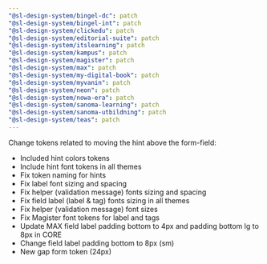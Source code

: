 ```yaml
---
"@sl-design-system/bingel-dc": patch
"@sl-design-system/bingel-int": patch
"@sl-design-system/clickedu": patch
"@sl-design-system/editorial-suite": patch
"@sl-design-system/itslearning": patch
"@sl-design-system/kampus": patch
"@sl-design-system/magister": patch
"@sl-design-system/max": patch
"@sl-design-system/my-digital-book": patch
"@sl-design-system/myvanin": patch
"@sl-design-system/neon": patch
"@sl-design-system/nowa-era": patch
"@sl-design-system/sanoma-learning": patch
"@sl-design-system/sanoma-utbildning": patch
"@sl-design-system/teas": patch
---
```


Change tokens related to moving the hint above the form-field:
- Included hint colors tokens
- Include hint font tokens in all themes
- Fix token naming for hints
- Fix label font sizing and spacing
- Fix helper (validation message) fonts sizing and spacing
- Fix field label (label & tag) fonts sizing in all themes
- Fix helper (validation message) font sizes
- Fix Magister font tokens for label and tags
- Update MAX field label padding bottom to 4px and padding bottom lg to 8px in CORE
- Change field label padding bottom to 8px (sm)
- New gap form token (24px)
